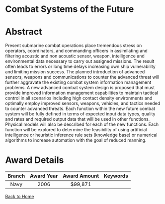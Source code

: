 
Combat Systems of the Future
============================

# Abstract


Present submarine combat operations place tremendous stress on operators, coordinators, and commanding officers in assimilating and filtering acoustic and non acoustic sensor, weapon, intelligence and environmental data necessary to carry out assigned missions.  The result often leads to errors or long time delays increasing own ship vulnerability and limiting mission success. The planned introduction of advanced sensors, weapons and communications to counter the advanced threat will further aggravate the existing combat system information management problems. A new advanced combat system design is proposed that must provide improved information management capabilities to maintain tactical control in all scenarios including high contact density environments and optimally employ improved sensors, weapons, vehicles, and tactics needed to counter advanced threats.  Each function within the new future combat system will be fully defined in terms of expected input data types, quality and rates and required output data that will be used in other functions. Physical models will also be described for each of the new functions. Each function will be explored to determine the feasibility of using artificial intelligence or heuristic inference rule sets (knowledge base) or numerical algorithms to increase automation with the goal of reduced manning.  

# Award Details

|Branch|Award Year|Award Amount|Keywords|
| :---: | :---: | :---: | :---: |
|Navy|2006|$99,871||
  
  


[Back to Home](https://github.com/chrischow/dod_sbir_awards/DJ/#1867)